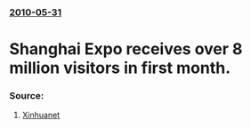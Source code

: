 ### [2010-05-31](/news/2010/05/31/index.md)

# Shanghai Expo receives over 8 million visitors in first month. 




### Source:

1. [Xinhuanet](http://news.xinhuanet.com/english2010/china/2010-05/31/c_13325538.htm)
